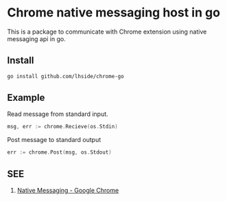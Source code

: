 # Chrome native messaging host in go

This is a package to communicate with Chrome extension using native messaging api in go.

## Install

```bash
go install github.com/lhside/chrome-go
```

## Example

Read message from standard input.

```go
msg, err := chrome.Recieve(os.Stdin)
```

Post message to standard output
```go
err := chrome.Post(msg, os.Stdout)
```

## SEE

1. [Native Messaging - Google Chrome](https://developer.chrome.com/extensions/nativeMessaging)
